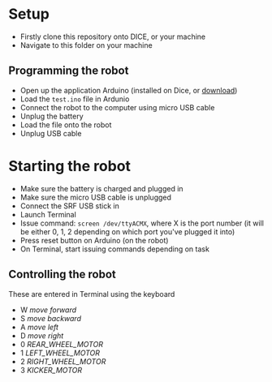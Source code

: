 # Setup
- Firstly clone this repository onto DICE, or your machine
- Navigate to this folder on your machine

## Programming the robot
- Open up the application Arduino (installed on Dice, or [download](https://www.arduino.cc))
- Load the ``test.ino`` file in Ardunio
- Connect the robot to the computer using micro USB cable
- Unplug the battery
- Load the file onto the robot
- Unplug USB cable

# Starting the robot
- Make sure the battery is charged and plugged in
- Make sure the micro USB cable is unplugged
- Connect the SRF USB stick in
- Launch Terminal
- Issue command: ``screen /dev/ttyACMX``, where X is the port number (it will be either 0, 1, 2 depending on which port you've plugged it into)
- Press reset button on Arduino (on the robot)
- On Terminal, start issuing commands depending on task 

## Controlling the robot
These are entered in Terminal using the keyboard
- W *move forward*
- S *move backward*
- A *move left*
- D *move right*
- 0 *REAR_WHEEL_MOTOR*
- 1 *LEFT_WHEEL_MOTOR*
- 2 *RIGHT_WHEEL_MOTOR*
- 3 *KICKER_MOTOR*
